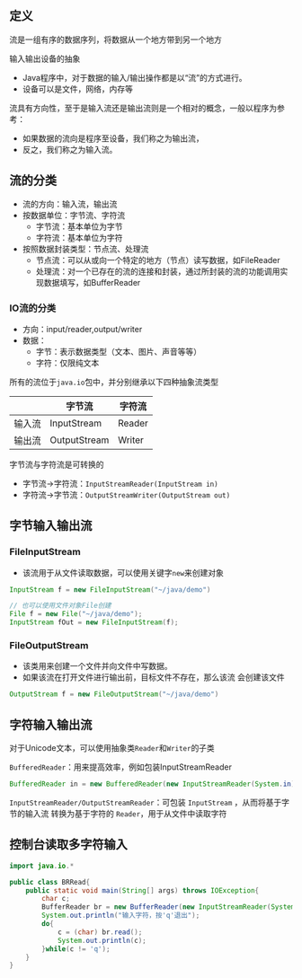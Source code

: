 ## 定义

流是一组有序的数据序列，将数据从一个地方带到另一个地方

输入输出设备的抽象

- Java程序中，对于数据的输入/输出操作都是以“流”的方式进行。
- 设备可以是文件，网络，内存等

流具有方向性，至于是输入流还是输出流则是一个相对的概念，一般以程序为参考：

- 如果数据的流向是程序至设备，我们称之为输出流，
- 反之，我们称之为输入流。

## 流的分类

- 流的方向：输入流，输出流
- 按数据单位：字节流、字符流
    - 字节流：基本单位为字节
    - 字符流：基本单位为字符
- 按照数据封装类型：节点流、处理流
    - 节点流：可以从或向一个特定的地方（节点）读写数据，如FileReader
    - 处理流：对一个已存在的流的连接和封装，通过所封装的流的功能调用实现数据填写，如BufferReader

### IO流的分类

- 方向：input/reader,output/writer
- 数据：
    - 字节：表示数据类型（文本、图片、声音等等）
    - 字符：仅限纯文本

所有的流位于`java.io`包中，并分别继承以下四种抽象流类型

||字节流|字符流|
|-|-|-|
|输入流|InputStream|Reader|
|输出流|OutputStream|Writer|

字节流与字符流是可转换的

- 字节流->字符流：`InputStreamReader(InputStream in)`
- 字符流->字节流：`OutputStreamWriter(OutputStream out)`

## 字节输入输出流

### FileInputStream

- 该流用于从文件读取数据，可以使用关键字`new`来创建对象

```java
InputStream f = new FileInputStream("~/java/demo")

// 也可以使用文件对象File创建
File f = new File("~/java/demo");
InputStream fOut = new FileInputStream(f);
```

### FileOutputStream

- 该类用来创建一个文件并向文件中写数据。
- 如果该流在打开文件进行输出前，目标文件不存在，那么该流
会创建该文件

```java
OutputStream f = new FileOutputStream("~/java/demo")
```

## 字符输入输出流

对于Unicode文本，可以使用抽象类`Reader`和`Writer`的子类

`BufferedReader`：用来提高效率，例如包装InputStreamReader

```java
BufferedReader in = new BufferedReader(new InputStreamReader(System.in));//System.in表示读取Java控制台收入
```

`InputStreamReader/OutputStreamReader`：可包装 `InputStream` ，从而将基于字节的输入流
转换为基于字符的 `Reader`，用于从文件中读取字符

## 控制台读取多字符输入

```java
import java.io.*

public class BRRead{
    public static void main(String[] args) throws IOException{
        char c;
        BufferReader br = new BufferReader(new InputStreamReader(System.in));
        System.out.println("输入字符，按'q'退出");
        do{
            c = (char) br.read();
            System.out.println(c);
        }while(c != 'q');
    }
}
```